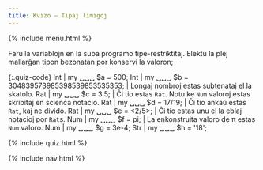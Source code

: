 ```yaml
---
title: Kvizo — Tipaj limigoj
---
```


{% include menu.html %}

Faru la variablojn en la suba programo tipe-restriktitaj. Elektu la plej mallarĝan tipon bezonatan por konservi la valoron;

{:.quiz-code}
Int | my ␣␣␣ $a = 500;
Int | my ␣␣␣ $b = 304839573985398539853535353; | Longaj nombroj estas subtenataj el la skatolo.
Rat | my ␣␣␣ $c = 3.5; | Ĉi tio estas `Rat`. Notu ke `Num` valoroj estas skribitaj en scienca notacio.
Rat | my ␣␣␣ $d = 17/19; | Ĉi tio ankaŭ estas `Rat`, kaj ne divido.
Rat | my ␣␣␣ $e = <2/5>; | Ĉi tio estas unu el la eblaj notacioj por `Rat`s.
Num | my ␣␣␣ $f = pi; | La enkonstruita valoro de π estas `Num` valoro.
Num | my ␣␣␣ $g = 3e-4;
Str | my ␣␣␣ $h = &apos;18&apos;;

{% include quiz.html %}

{% include nav.html %}